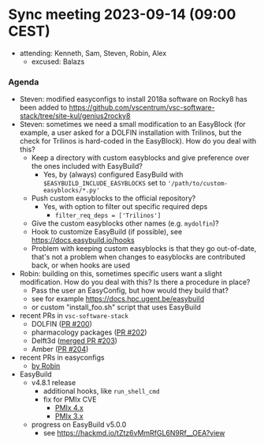 # Sync meeting 2023-09-14 (09:00 CEST)

- attending: Kenneth, Sam, Steven, Robin, Alex
    - excused: Balazs

### Agenda

- Steven: modified easyconfigs to install 2018a software on Rocky8 has been added to https://github.com/vscentrum/vsc-software-stack/tree/site-kul/genius2rocky8
- Steven: sometimes we need a small modification to an EasyBlock (for example, a user asked for a DOLFIN installation with Trilinos, but the check for Trilinos is hard-coded in the EasyBlock). How do you deal with this?
    - Keep a directory with custom easyblocks and give preference over the ones included with EasyBuild?
        - Yes, by (always) configured EasyBuild with `$EASYBUILD_INCLUDE_EASYBLOCKS` set to `'/path/to/custom-easyblocks/*.py'`
    - Push custom easyblocks to the official repository?
        - Yes, with option to filter out specific required deps
            - `filter_req_deps = ['Trilinos']`
    - Give the custom easyblocks other names (e.g. `mydolfin`)?
    - Hook to customize EasyBuild (if possible), see https://docs.easybuild.io/hooks
    - Problem with keeping custom easyblocks is that they go out-of-date, that's not a problem when changes to easyblocks are contributed back, or when hooks are used
- Robin: building on this, sometimes specific users want a slight modification. How do you deal with this? Is there a procedure in place?
    - Pass the user an EasyConfig, but how would they build that?
    - see for example https://docs.hpc.ugent.be/easybuild
    - or custom "install_foo.sh" script that uses EasyBuild
- recent PRs in `vsc-software-stack`
    - DOLFIN ([PR #200](https://github.com/vscentrum/vsc-software-stack/pull/200))
    - pharmacology packages ([PR #202](https://github.com/vscentrum/vsc-software-stack/pull/202))
    - Delft3d ([merged PR #203](https://github.com/vscentrum/vsc-software-stack/pull/203))
    - Amber ([PR #204](https://github.com/vscentrum/vsc-software-stack/pull/204))
- recent PRs in easyconfigs
    - [by Robin](https://github.com/easybuilders/easybuild-easyconfigs/pulls?q=is%3Apr+author%3ARVerschoren+is%3Aclosed)
- EasyBuild
    - v4.8.1 release
        - additional hooks, like `run_shell_cmd`
        - fix for PMIx CVE
            - [PMIx 4.x](https://github.com/easybuilders/easybuild-easyconfigs/pull/18755)
            - [PMIx 3.x](https://github.com/easybuilders/easybuild-easyconfigs/pull/18759)
    - progress on EasyBuild v5.0.0
        - see https://hackmd.io/tZtz6vMmRfGL6N9Rf__OEA?view
